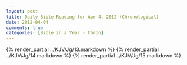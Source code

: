 ```yaml
---
layout: post
title: Daily Bible Reading for Apr 4, 2012 (Chronological)
date: 2012-04-04
comments: true
categories: [Bible in a Year - Chron]
---
```

{% render_partial ../KJV/Jg/13.markdown %}
{% render_partial ../KJV/Jg/14.markdown %}
{% render_partial ../KJV/Jg/15.markdown %}
